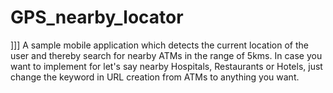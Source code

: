 # GPS_nearby_locator
]]]
A sample mobile application which detects the current location of the user and thereby search for nearby ATMs in the range of 5kms. In case you want to implement for let's say nearby Hospitals, Restaurants or Hotels, just change the keyword in URL creation from ATMs to anything you want.
